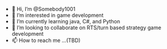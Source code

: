 - 👋 Hi, I’m @Somebody1001
- 👀 I’m interested in game development
- 🌱 I’m currently learning java, C#, and Python
- 💞️ I’m looking to collaborate on RTS/turn based strategy game development
- 📫 How to reach me ...(TBD)

<!---
Somebody1001/Somebody1001 is a ✨ special ✨ repository because its `README.md` (this file) appears on your GitHub profile.
You can click the Preview link to take a look at your changes.
--->
